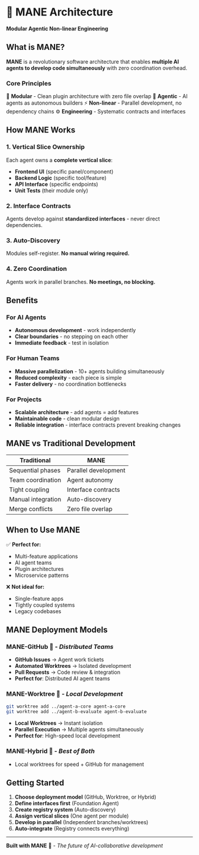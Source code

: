 # 🦁 MANE Architecture
**Modular Agentic Non-linear Engineering**

## What is MANE?

**MANE** is a revolutionary software architecture that enables **multiple AI agents to develop code simultaneously** with zero coordination overhead.

### Core Principles
🧩 **Modular** - Clean plugin architecture with zero file overlap
🤖 **Agentic** - AI agents as autonomous builders
⚡ **Non-linear** - Parallel development, no dependency chains
⚙️ **Engineering** - Systematic contracts and interfaces

## How MANE Works

### 1. Vertical Slice Ownership
Each agent owns a **complete vertical slice**:
- **Frontend UI** (specific panel/component)
- **Backend Logic** (specific tool/feature)
- **API Interface** (specific endpoints)
- **Unit Tests** (their module only)

### 2. Interface Contracts
Agents develop against **standardized interfaces** - never direct dependencies.

### 3. Auto-Discovery
Modules self-register. **No manual wiring required.**

### 4. Zero Coordination
Agents work in parallel branches. **No meetings, no blocking.**

## Benefits

### For AI Agents
- **Autonomous development** - work independently
- **Clear boundaries** - no stepping on each other
- **Immediate feedback** - test in isolation

### For Human Teams
- **Massive parallelization** - 10+ agents building simultaneously
- **Reduced complexity** - each piece is simple
- **Faster delivery** - no coordination bottlenecks

### For Projects
- **Scalable architecture** - add agents = add features
- **Maintainable code** - clean modular design
- **Reliable integration** - interface contracts prevent breaking changes

## MANE vs Traditional Development

| Traditional | MANE |
|-------------|------|
| Sequential phases | Parallel development |
| Team coordination | Agent autonomy |
| Tight coupling | Interface contracts |
| Manual integration | Auto-discovery |
| Merge conflicts | Zero file overlap |

## When to Use MANE

✅ **Perfect for:**
- Multi-feature applications
- AI agent teams
- Plugin architectures
- Microservice patterns

❌ **Not ideal for:**
- Single-feature apps
- Tightly coupled systems
- Legacy codebases

## MANE Deployment Models

### **MANE-GitHub** 🐙 - *Distributed Teams*
- **GitHub Issues** → Agent work tickets
- **Automated Worktrees** → Isolated development
- **Pull Requests** → Code review & integration
- **Perfect for**: Distributed AI agent teams

### **MANE-Worktree** 🌳 - *Local Development*
```bash
git worktree add ../agent-a-core agent-a-core
git worktree add ../agent-b-evaluate agent-b-evaluate
```
- **Local Worktrees** → Instant isolation
- **Parallel Execution** → Multiple agents simultaneously
- **Perfect for**: High-speed local development

### **MANE-Hybrid** 🔄 - *Best of Both*
- Local worktrees for speed + GitHub for management

## Getting Started

1. **Choose deployment model** (GitHub, Worktree, or Hybrid)
2. **Define interfaces first** (Foundation Agent)
3. **Create registry system** (Auto-discovery)
4. **Assign vertical slices** (One agent per module)
5. **Develop in parallel** (Independent branches/worktrees)
6. **Auto-integrate** (Registry connects everything)

---

**Built with MANE** 🦁 - *The future of AI-collaborative development*